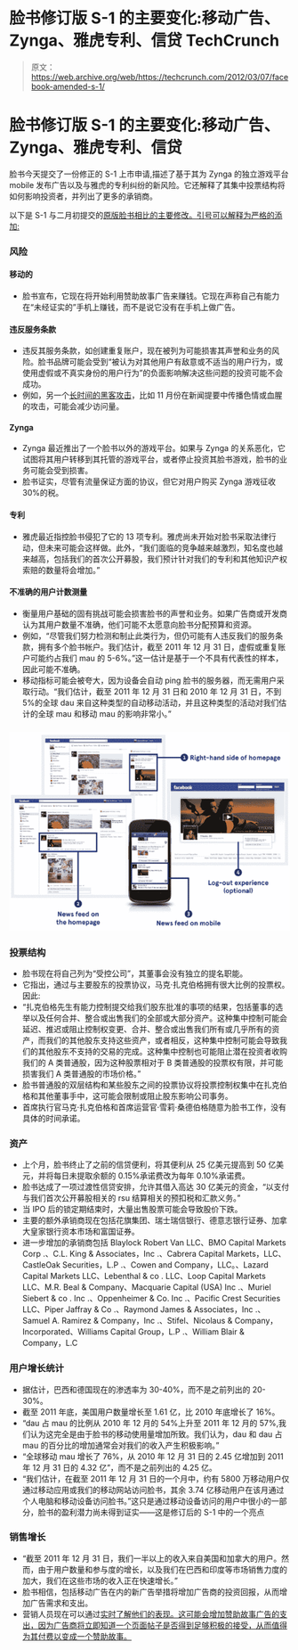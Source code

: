 # 脸书修订版 S-1 的主要变化:移动广告、Zynga、雅虎专利、信贷 TechCrunch

> 原文：<https://web.archive.org/web/https://techcrunch.com/2012/03/07/facebook-amended-s-1/>

# 脸书修订版 S-1 的主要变化:移动广告、Zynga、雅虎专利、信贷

脸书今天提交了一份修正的 S-1 上市申请,描述了基于其为 Zynga 的独立游戏平台 mobile 发布广告以及与雅虎的专利纠纷的新风险。它还解释了其集中投票结构将如何影响投资者，并列出了更多的承销商。

以下是 S-1 与二月初提交的[原版脸书相比的主要修改。引号可以解释为严格的添加:](https://web.archive.org/web/20221205224250/https://beta.techcrunch.com/2012/02/01/facebook-files-for-5-billion-ipo/)

### 风险

#### 移动的

*   脸书宣布，它现在将开始利用赞助故事广告来赚钱。它现在声称自己有能力在“未经证实的”手机上赚钱，而不是说它没有在手机上做广告。

#### 违反服务条款

*   违反其服务条款，如创建重复账户，现在被列为可能损害其声誉和业务的风险。脸书品牌可能会受到“被认为对其他用户有敌意或不适当的用户行为，或使用虚假或不真实身份的用户行为”的负面影响解决这些问题的投资可能不会成功。
*   例如，另一个[长时间的黑客攻击](https://web.archive.org/web/20221205224250/http://www.huffingtonpost.com/2011/11/15/facebook-spam-attack-photo_n_1095938.html)，比如 11 月份在新闻提要中传播色情或血腥的攻击，可能会减少访问量。

#### Zynga

*   Zynga 最近推出了一个脸书以外的游戏平台。如果与 Zynga 的关系恶化，它试图将其用户转移到其托管的游戏平台，或者停止投资其脸书游戏，脸书的业务可能会受到损害。
*   脸书证实，尽管有流量保证方面的协议，但它对用户购买 Zynga 游戏征收 30%的税。

#### 专利

*   雅虎最近指控脸书侵犯了它的 13 项专利。雅虎尚未开始对脸书采取法律行动，但未来可能会这样做。此外，“我们面临的竞争越来越激烈，知名度也越来越高，包括我们的首次公开募股，我们预计针对我们的专利和其他知识产权索赔的数量将会增加。”

#### 不准确的用户计数测量

*   衡量用户基础的固有挑战可能会损害脸书的声誉和业务。如果广告商或开发商认为其用户数量不准确，他们可能不太愿意向脸书分配预算和资源。
*   例如，“尽管我们努力检测和制止此类行为，但仍可能有人违反我们的服务条款，拥有多个脸书帐户。我们估计，截至 2011 年 12 月 31 日，虚假或重复账户可能约占我们 mau 的 5-6%。”这一估计是基于一个不具有代表性的样本，因此可能不准确。
*   移动指标可能会被夸大，因为设备会自动 ping 脸书的服务器，而无需用户采取行动。“我们估计，截至 2011 年 12 月 31 日和 2010 年 12 月 31 日，不到 5%的全球 dau 来自这种类型的自动移动活动，并且这种类型的活动对我们估计的全球 mau 和移动 mau 的影响非常小。”

### [![](img/1ea1ce9936ed4600b65fb91df045ec0c.png "premium-ads-on-facebook")](https://web.archive.org/web/20221205224250/https://beta.techcrunch.com/wp-content/uploads/2012/03/premium-ads-on-facebook1.png)

### 投票结构

*   脸书现在将自己列为“受控公司”，其董事会没有独立的提名职能。
*   它指出，通过与主要股东的投票协议，马克·扎克伯格拥有很大比例的投票权。因此:
*   “扎克伯格先生有能力控制提交给我们股东批准的事项的结果，包括董事的选举以及任何合并、整合或出售我们的全部或大部分资产。这种集中控制可能会延迟、推迟或阻止控制权变更、合并、整合或出售我们所有或几乎所有的资产，而我们的其他股东支持这些资产，或者相反，这种集中控制可能会导致我们的其他股东不支持的交易的完成。这种集中控制也可能阻止潜在投资者收购我们的 A 类普通股，因为这种股票相对于 B 类普通股的投票权有限，并可能损害我们 A 类普通股的市场价格。”
*   脸书普通股的双层结构和某些股东之间的投票协议将投票控制权集中在扎克伯格和其他董事手中，这可能会限制或阻止股东影响公司事务。
*   首席执行官马克·扎克伯格和首席运营官·雪莉·桑德伯格随意为脸书工作，没有具体的时间承诺。

### 资产

*   上个月，脸书终止了之前的信贷便利，将其便利从 25 亿美元提高到 50 亿美元，并将每日未提取余额的 0.15%承诺费改为每年 0.10%承诺费。
*   脸书达成了一项过渡性信贷安排，允许其借入高达 30 亿美元的资金，“以支付与我们首次公开募股相关的 rsu 结算相关的预扣税和汇款义务。”
*   当 IPO 后的锁定期结束时，大量出售股票可能会导致股价下跌。
*   主要的额外承销商现在包括花旗集团、瑞士瑞信银行、德意志银行证券、加拿大皇家银行资本市场和富国证券。
*   进一步增加的承销商包括 Blaylock Robert Van LLC、BMO Capital Markets Corp .、C.L. King & Associates，Inc .、Cabrera Capital Markets，LLC、CastleOak Securities，L.P .、Cowen and Company，LLC。、Lazard Capital Markets LLC、Lebenthal & co . LLC、Loop Capital Markets LLC、M.R. Beal & Company、Macquarie Capital (USA) Inc .、Muriel Siebert & co . Inc .、Oppenheimer & Co. Inc .、Pacific Crest Securities LLC、Piper Jaffray & Co .、Raymond James & Associates，Inc .、Samuel A. Ramirez & Company，Inc .、Stifel、Nicolaus & Company，Incorporated、Williams Capital Group，L.P .、William Blair & Company，L.C

### 用户增长统计

*   据估计，巴西和德国现在的渗透率为 30-40%，而不是之前列出的 20-30%。
*   截至 2011 年底，美国用户数量增长至 1.61 亿，比 2010 年底增长了 16%。
*   “dau 占 mau 的比例从 2010 年 12 月的 54%上升至 2011 年 12 月的 57%,我们认为这完全是由于脸书的移动使用量增加所致。我们认为，dau 和 dau 占 mau 的百分比的增加通常会对我们的收入产生积极影响。”
*   “全球移动 mau 增长了 76%，从 2010 年 12 月 31 日的 2.45 亿增加到 2011 年 12 月 31 日的 4.32 亿”，而不是之前列出的 4.25 亿。
*   “我们估计，在截至 2011 年 12 月 31 日的一个月中，约有 5800 万移动用户仅通过移动应用或我们的移动网站访问脸书，其余 3.74 亿移动用户在该月通过个人电脑和移动设备访问脸书。”这只是通过移动设备访问的用户中很小的一部分，脸书的盈利潜力尚未得到证实——这是修订后的 S-1 中的一个亮点

### 销售增长

*   “截至 2011 年 12 月 31 日，我们一半以上的收入来自美国和加拿大的用户。然而，由于用户数量和参与度的增长，以及我们在巴西和印度等市场销售力度的加大，我们在这些市场的收入正在快速增长。”
*   脸书相信，包括移动广告在内的新广告举措将增加广告商的投资回报，从而增加广告需求和支出。
*   营销人员现在可以通过[实时了解他们的表现。这可能会增加赞助故事广告的支出，因为广告商将立即知道一个页面帖子是否得到足够积极的接受，从而值得为其付费以变成一个赞助故事。](https://web.archive.org/web/20221205224250/https://beta.techcrunch.com/2012/02/29/insights-in-minutes-not-days/)
